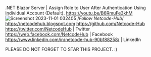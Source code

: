 .NET Blazor  Server | Assign Role to User After Authentication Using Individual Account (Default).
https://youtu.be/B6RmuFe3khM
![Screenshot 2023-11-01 032405](https://github.com/Netcode-Hub/DemoSimpleBlazorUserAndRoleManager/assets/110794348/363621e4-5e21-4f91-8a76-fde07a4e0542)
/*Follow Netcode-Hub*/
https://netcodehub.blogspot.com 
https://github.com/Netcode-Hub
https://twitter.com/NetcodeHub | Twitter
https://web.facebook.com/NetcodeHub | Facebook
https://www.linkedin.com/in/netcode-hub-90b188258/ | LinkedIn

PLEASE DO NOT FORGET TO STAR THIS PROJECT. :)
